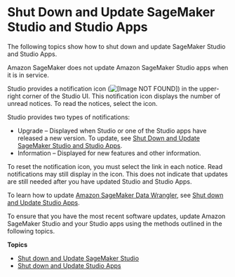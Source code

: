 # Shut Down and Update SageMaker Studio and Studio Apps<a name="studio-tasks-update"></a>

The following topics show how to shut down and update SageMaker Studio and Studio Apps\.

Amazon SageMaker does not update Amazon SageMaker Studio apps when it is in service\.

Studio provides a notification icon \(![\[Image NOT FOUND\]](http://docs.aws.amazon.com/sagemaker/latest/dg/images/icons/Notification.png)\) in the upper\-right corner of the Studio UI\. This notification icon displays the number of unread notices\. To read the notices, select the icon\.

Studio provides two types of notifications:
+ Upgrade – Displayed when Studio or one of the Studio apps have released a new version\. To update, see [Shut Down and Update SageMaker Studio and Studio Apps](#studio-tasks-update)\.
+ Information – Displayed for new features and other information\.

To reset the notification icon, you must select the link in each notice\. Read notifications may still display in the icon\. This does not indicate that updates are still needed after you have updated Studio and Studio Apps\.

To learn how to update [Amazon SageMaker Data Wrangler](https://docs.aws.amazon.com/sagemaker/latest/dg/data-wrangler.html), see [Shut down and Update Studio Apps](studio-tasks-update-apps.md)\.

To ensure that you have the most recent software updates, update Amazon SageMaker Studio and your Studio apps using the methods outlined in the following topics\.

**Topics**
+ [Shut down and Update SageMaker Studio](studio-tasks-update-studio.md)
+ [Shut down and Update Studio Apps](studio-tasks-update-apps.md)